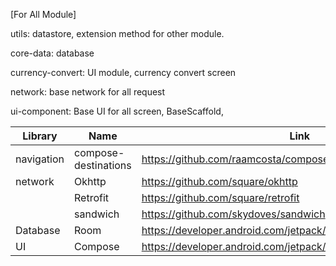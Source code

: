 
[For All Module]

utils: datastore, extension method for other module.

core-data:  database 

currency-convert:  UI module, currency convert screen

network: base network for all request

ui-component:  Base UI for all screen, BaseScaffold,


| Library    | Name                | Link                 |
| -----------| --------------------| -------------------- |
| navigation |compose-destinations | <https://github.com/raamcosta/compose-destinations> |
| network    |Okhttp               | <https://github.com/square/okhttp> |
|            |Retrofit             | <https://github.com/square/retrofit> |
|            |sandwich             | <https://github.com/skydoves/sandwich> |
|   Database |Room                 | <https://developer.android.com/jetpack/androidx/releases/room> |
|   UI       |Compose              | <https://developer.android.com/jetpack/androidx/releases/compose> |


